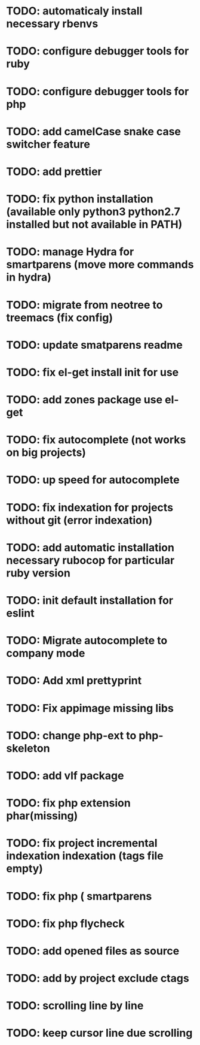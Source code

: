 # TODO: automaticaly install necessary rbenvs
# TODO: configure debugger tools for ruby
# TODO: configure debugger tools for php
# TODO: add camelCase snake case switcher feature
# TODO: add prettier
# TODO: fix python installation (available only python3 python2.7 installed but not available in PATH)
# TODO: manage Hydra for smartparens (move more commands in hydra)
# TODO: migrate from neotree to treemacs (fix config)
# TODO: update smatparens readme
# TODO: fix el-get install init for use
# TODO: add zones package use el-get
# TODO: fix autocomplete (not works on big projects)
# TODO: up speed for autocomplete
# TODO: fix indexation for projects without git (error indexation)
# TODO: add automatic installation necessary rubocop for particular ruby version
# TODO: init default installation for eslint
# TODO: Migrate autocomplete to company mode
# TODO: Add xml prettyprint
# TODO: Fix appimage missing libs
# TODO: change php-ext to php-skeleton
# TODO: add vlf package
# TODO: fix php extension phar(missing)
# TODO: fix project incremental indexation indexation (tags file empty)
# TODO: fix php ( smartparens
# TODO: fix php flycheck
# TODO: add opened files as source
# TODO: add by project exclude ctags
# TODO: scrolling line by line
# TODO: keep cursor line due scrolling

